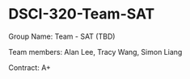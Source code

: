 # DSCI-320-Team-SAT

Group Name: Team - SAT (TBD)

Team members: Alan Lee, Tracy Wang, Simon Liang

Contract: A+
